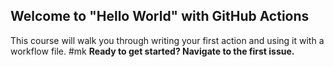 ## Welcome to "Hello World" with GitHub Actions

This course will walk you through writing your first action and using it with a workflow file. 
#mk
**Ready to get started? Navigate to the first issue.**
